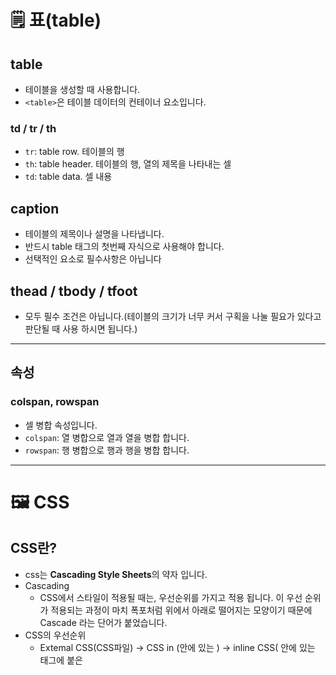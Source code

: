 # 🗒️ 표(table)

## table

- 테이블을 생성할 때 사용합니다.
- `<table>`은 테이블 데이터의 컨테이너 요소입니다.

### td / tr / th

- `tr`: table row. 테이블의 행
- `th`: table header. 테이블의 행, 열의 제목을 나타내는 셀
- `td`: table data. 셀 내용

## caption

- 테이블의 제목이나 설명을 나타냅니다.
- 반드시 table 태그의 첫번째 자식으로 사용해야 합니다.
- 선택적인 요소로 필수사항은 아닙니다

## thead / tbody / tfoot

- 모두 필수 조건은 아닙니다.(테이블의 크기가 너무 커서 구획을 나눌 필요가 있다고 판단될 때 사용 하시면 됩니다.)

---

## 속성

### colspan, rowspan

- 셀 병합 속성입니다.
- `colspan`: 열 병합으로 열과 열을 병합 합니다.
- `rowspan`: 행 병합으로 행과 행을 병합 합니다.

---

# 🖼️ CSS

## CSS란?

- css는 **Cascading Style Sheets**의 약자 입니다.
- Cascading
    - CSS에서 스타일이 적용될 때는, 우선순위를 가지고 적용 됩니다. 이 우선 순위가 적용되는 과정이 마치 폭포처럼 위에서 아래로 떨어지는 모양이기 때문에 Cascade 라는 단어가 붙었습니다.
- CSS의 우선순위
    - Extemal CSS(CSS파일) → CSS in <head>(<head>안에 있는 <style></style>) → inline CSS(<body> 안에 있는 태그에 붙은 <style>) → CSS applied by the user(개발자가 아닌 사용자가 브라우저에서 직접 변경 하는 것)
- CSS는 우리가 작성한 HTML의 스타일, 레이아웃 등을 꾸미는 역할을 합니다.
- CSS를 한번 작성하여 여러 HTML에서 재사용 할 수 있습니다.

## 작성방법

![CSS.png](https://prod-files-secure.s3.us-west-2.amazonaws.com/e8f11927-b70c-4524-9227-a3efac08e7aa/53928a8c-b011-42e6-90d5-0c8823ee93f0/CSS.png)

- 아래와 같이 작성하면 됩니다.

```css
Selector{
		스타일 속성: 속성 값;
}
```

## 주석

- 한 줄, 여러줄 모두 `/* */` 으로 작성 하면 됩니다.

---

# 🔽 CSS 상속

## 상속(Inheritance)

- CSS에는 상속되는 속성이 있고, 상속되지 않는 속성이 있습니다.
- `width`, `heigh`, `margin`, `padding`, `border` 와 같은 것은 기본적으로 상속되지 않습니다.
  (layout에 영향을 줄 수 있는 속성은 상속되지 않습니다)
- `inherit`: 선택한 요소에 적용된 속성 값을 상속받게 합니다.
- `initial`: 브라우저 기본 스타일 속성을 따르게 합니다.
- `button`, `input` 요소처럼 form 관련 태그들은 상속받지 않기도 합니다.
  (각 브라우저, os에 따라서 적용된 스타일이 있기 때문)

---

# 🎨 CSS 선택자

## 전체 선택자(`*`)

- universal selector
- `html` 을 포함한 HTML 문서 내의 모든 요소를 선택 합니다. `*` 를 사용하여 선택할 수 있습니다.
- 예시

```css
* {
	margin: 0;
	padding: 0;
}

```

## 타입(유형) 선택자 (태그, 요소 선택자)

- type selector
- 특정 태그를 선택합니다.(제목태그, 메인태그등등)
- 예시

```css
h1 {
	font-weight:bold;
}
p{
	font-size: 24px;
}

```

## id 선택자(`#`)

- id selector
- **HTML 페이지 내에 id는 유일해야 합니다**.**(동일한 id를 여러번 사용할 수 없습니다)**
- HTML 안에서 한번만 사용되기 때문에 재사용성이 떨어집니다.
- 아이디 속성은 주로 JavaScript 또는 해시 링크와 함께 사용 됩니다.
- 예시

```html
<header id="header">
...
</header>
```

```css
#header {
	padding: 10px;
}
```

## 클래스 선택자(`.`)

- class selector
- 클래스 선택자는 아이디 선택자와 다르게 한페이지에 여러개의 class 가 존재 할 수 있기 때문에 재사용성이 높습니다. (실무에서 가장 많이 사용)
- 예시

```html
<h1 class="fc-red">hello wolrd</h1>
<p>Lorem ipsum dolor sit amt</p>
<p class="fc-red">Lorem ipsum dolor sit amt</p>
```

```css
.fc-red {
	color: red;
}
```

<aside>
💡 id, class는 하이픈(`-`) 과 언더바(`_`), 문자로만 시작 할 수 있습니다

</aside>

## 특성 선택자(`[]`)

- 주어진 특성을 가진 모든 요소를 선택합니다

```css
[type="button"]{
	border:0;
	cursor:pointer;
}
[class="btn"]{
	color:#fff;
	background: royalblue;
}
```

## 그룹 선택자(`,`)

- 여러개의 태그, 클래스 등을 그룹으로 묶어서 선택합니다
- 예시

    ```css
    h1, h2, h3, h4, h5, h6{ font-weight:bold;}
    ```


## 복합 선택자

### 자손(하위) 하위 선택자(공백)

- 자식, 자손 모두를 선택할 수 있습니다
- 공백, 띄어쓰기를 통해 구분 합니다

```css
section p{
	border: 3px solid skyblue;
}
/* section 하위의 모든 p를 선택하여 적용됩니다*/
```

```html
<section>
    <p>복합 선택자 예시</p>
    <div>이건 적용안됨</div>
</section>
```

- 결과

![스크린샷 2024-05-09 오전 11.52.09.png](https://prod-files-secure.s3.us-west-2.amazonaws.com/e8f11927-b70c-4524-9227-a3efac08e7aa/5b2ef474-d8f3-40f3-abcf-5e3c00c249c6/%E1%84%89%E1%85%B3%E1%84%8F%E1%85%B3%E1%84%85%E1%85%B5%E1%86%AB%E1%84%89%E1%85%A3%E1%86%BA_2024-05-09_%E1%84%8B%E1%85%A9%E1%84%8C%E1%85%A5%E1%86%AB_11.52.09.png)

### 자식 선택자(`>`)

- `>` 를 통해 구분합니다.
- 직계자손만 선택 합니다.
- 예시

```css
section > p{
  color:royalblue;
}
/* section 태그의*/
```

### 일반 형제 선택자(`~`)

- `~`를 통해 구분 합니다.
- 뒤에 나오는 형제만 선택 합니다

```css
section ~ p{
  text-decoration:underline;
}
/* section 이후에 나오는 형제 태그 p를 모두 선택합니다. */
```

### 인접형제 선택자(`+`)

- `~`를 통해 구분 합니다.
- 바로 뒤에있는 형제만 선택 합니다.

```css
section + p{
  background:yellow;
}
/* section 바로 다음에 나오는 형제 태그 p 하나만 선택합니다. */
```

## 가상 클래스 선택자

- pseudo selectors
- 키워드로 선택한 요소가 특별한 상태여야 해당 css가 적용 됩니다.

### 가상 클래스 (종류)

- `:link`: 방문하지 않은 링크
- `:visited`: 방문한 링크
- `:hover`: 마우스 커서를 올렸을 때
- `:active`: 마우스 클릭
- `:focus`: 포커스 되었을 때

## 구조적 가상 선택자

### `:first-child`

- 형제 요소 그룹 중 첫번째 요소 입니다.

### `:last-child`

- 형제 요소 그룹 중 마지막 요소 입니다.

### `:nth-child`

- 형제 사이에서의 순서에 따라 요소를 선택할 수 있습니다.
- CSS내장 함수 입니다.
- 직관성이 떨어지고 추후 무언가를 추가했을 때 문제가 생길 수 있기 때문에 많이 사용하지는 않습니다.

```css
/*짝수번째 li*/
li:nth-child(even){
	color: lime;
}
```

### `:not`

- 부정 선택자 입니다.

```css
/* li 중 첫번째가 아닌 li*/
li:not(:first-child){
	margin-top:20px;
}
```

---

# css 우선순위

## 1. 후자 우선의 원칙

- 동일한 선택자에 동일한 속성이 사용 되었을 경우 뒤에 적힌 속성을 따르게 됩니다.

## 2. 구체성의 원리(Specificity)

- 어떤 선택지가 더 구체적인가?

### 2.1 가중치

1. **inline 스타일 속성**
2. **id `#`**
3. class `.`, 가상 클래스, 속성선택자
4. type(tag), 가상 요소 선택자

위와 순서대로 가중치가 높습니다.

### 2.2 우선 순위 계산

- 각각의 선택자는 가중치가 아무리 높아도 각각 넘을 수 없는 벽이 있습니다.

| inline-style | 1000점 |
| --- | --- |
| id 선택자 # | 100점 |
| class ., 가상클래스, 속성선택자 | 10점 |
| 타입, 가상요소 선택자 | 1점 |
| 전체선택자 * | 0점 |

## 3. 중요성의 원칙

### `!important`

- 이 선언은 다른 CSS의 어떠한 선언 보다도 우선하여 적용 됩니다.
- `!important` 는 선택자 우선순위에 직접적인 영향을 미칩니다.

<aside>
💡 **important를 많이 사용하는것은 좋지 않습니다.**
CSS의 자연스러운 상속을 깨트리고 추후 오류 및 버그 발생 시 수정을 어렵게 만듭니다.

</aside>

# display속성

- 박스의 유형을 결정 합니다.
- 박스의 유형을 결정하여 다른 박스들과 어떤 방식으로 배치할지 레이아웃을 설정 합니다.
  (CSS속성으로 시각적인 부분이 바뀌었을 뿐 태그 자체의 요소가 블록레벨로 바뀐것은 아닙니다.)
- `block`: 요소 전후에 줄바꿈을 생성 합니다.
- `inline`:
- `inline-block`:
  (요소와 요소 사이의 위치를 정하는데 영향을 미칩니다.)
- `flex`: 부모 컨테이너 요소 안에서 x, y축 단방향(1차원)으로 설정 합니다
- `grid`:  부모 컨테이너 요소 안에서 x, y축 양방향(2차원)으로 설정 합니다.

  (내부 자식 요소들의 위치를 설정하는데 영향을 미칩니다.)

- `none`: 접근성 트리에서 해당 요소가 제거 됩니다. 이렇게 되면 해당 요소 및 해당 하위 요소가 사라지고, 스크린 리더에도 읽히지 않습니다.

# 📦 CSS Box Model

## CSS Box Model

- HTML 요소를 감싸는 상자 입니다.
- 웹 페이지는 이러한 수많은 상자가 모여서 만들어 집니다.
- 요소(컨텐츠), 패딩, 테두리, 마진으로 구성되어 있습니다.
    - 요쇼(element): 텍스트
    - 패딩: 요소 주변의 요소

## width

- 요소의 넓이를 설정 합니다.

## height

- 요소의 높이를 설정 합니다

## padding

- 단축 속성입니다.
- `padding-top`, `padding-right`, `padding-bottom`, `padding-left` 순으로 작성 합니다.

## border

- 주로 태두리를 나타냅니다.
- `border: 5px solid black;` 과 같은 형식으로 작성 됩니다.
- 선 두꼐, 스타일, 색상을 지정할 수 있습니다.

## margin

- 항상 투명합니다.
- 요소와 요소 사이의 거리를 나타낼 때 사용 합니다.
- **padding**과 같은 방식으로 작성 합니다.
- `auto`라는 속성이 있는데 이거는 가운데에 두기 위해 사용 합니다.
  (`block` 요소가 차지하는 부분을 제외하고 모두 `margin`으로 꽉 채우는 것 입니다.)
    - ex) 가운데 배치

    ```css
    p{
    	width:400px;
    	margin: auto;
    }
    ```

    - ex) 오른쪽 배치

    ```css
    p{
    	width:400px;
    	margin: auto 0 auto auto;
    }
    ```

    <aside>
    💡 margin auto는 수평 정렬을 할 수 있지만, 세로 정렬을 적용할 수는 없습니다.

    </aside>


## box-sizing

- `content-box`: 기본값(width, height)에 border, padding이 포함되지 않음
- `border-box`: 기본값에 border, padding 값을 포함 합니다
    - width = 컨텐츠 넓이+ border, padding

---

## 과제

- HTML 코드

```html
<!doctype html>
<html lang="ko">
<head>
    <meta charset="UTF-8">
    <meta name="viewport"
          content="width=device-width, user-scalable=no, initial-scale=1.0, maximum-scale=1.0, minimum-scale=1.0">
    <meta http-equiv="X-UA-Compatible" content="ie=edge">
    <title>weniv_login</title>
</head>
<body>
    <div class="login">
        <p class="text">더 편리한 위니브에 오신 것을 환영합니다.</p>
        <a href="#" class="login-btn">
            <div class="login-box">
                <img src="img/weniv-logo.png" alt="위니브 로그인 버튼 이미지" class="login-img"> <span>로그인</span>
            </div>
        </a>
        <div class="search">
            <a href="#" class="id">
                <img src="img/icon-lock.png" alt="아이디 찾기" style="width: 16px; height: 16px">아이디</a>
            <span> | </span>
            <a href="#" class="pwd">비밀번호 찾기</a>
            <a href="#" class="register"><img src="img/icon-user.png" alt="아이디 찾기" style="width: 16px; height: 16px">회원가입</a>
        </div>

    </div>
</body>
</html>
```

- CSS코드

```css
        *{
            margin: 0;
            padding: 0;
            font-size: 12px;
        }
        a {
            text-decoration: none;
        }
        /*전체 박스*/
        .login{
            box-sizing: border-box;
            background-color: #FFFFFF;
            border: 1px solid #DBDBDB;
            border-radius: 5px;
            width: 350px;
            height: 140px;
        }
        /*상단글*/
        .text{
            box-sizing: border-box;
            width: 215px;
            margin: 19px 16px;

        }
        /*로그인 박스*/
        .login-btn{
            box-sizing: border-box;
            color: #FFFFFF;
            width:102px;
            height: 18px;
            margin: auto;
        }
        .login-box{
            box-sizing: border-box;
            background-color: #711BFF;
            width: 318px;
            height: 40px;
            border-radius: 4px;
            margin: 16px 0 0 16px;
            padding: 11px 11px 0 108px ;
        }
        .login-img{
            box-sizing: border-box;
            width:64px;
            height: 18px;
        }
        .login-box span{
            margin-bottom: 11px;
            font-size: 15px
        }
        /*아이디, 비밀번호, 회원가입*/
        .search{
            text-underline: none;
            text-decoration: none;
            margin: 16px;
            color: #767676;
            width: 318px;
            height: 16px;
        }
        .search .register{
            text-align: right;
            margin-left: 120px;
        }
        /* 아이디 찾기, 비밀번호 찾기, 회원가입의 글자색 변경 */
        .search .register, .search .id, .search .pwd {
            color: #767676;
        }

```

- 결과

![스크린샷 2024-05-10 오전 11.34.14.png](https://prod-files-secure.s3.us-west-2.amazonaws.com/e8f11927-b70c-4524-9227-a3efac08e7aa/b5534948-009c-4a5a-b40c-5ec653a94f97/%E1%84%89%E1%85%B3%E1%84%8F%E1%85%B3%E1%84%85%E1%85%B5%E1%86%AB%E1%84%89%E1%85%A3%E1%86%BA_2024-05-10_%E1%84%8B%E1%85%A9%E1%84%8C%E1%85%A5%E1%86%AB_11.34.14.png)

---

## 회고

- table태그의 구조 및 속성과 함께 CSS(기본, 상속, 선택자, 우선순위, display, box)에 대하여 배웠고 실습 했던 내용들을 기반으로 한번더 실습 해 보고 과제를 진행하며 복습해 보았습니다.
- 실습 내용은 (https://github.com/whwnsgh0258/BackendOrmi5)에 올려두었습니다.